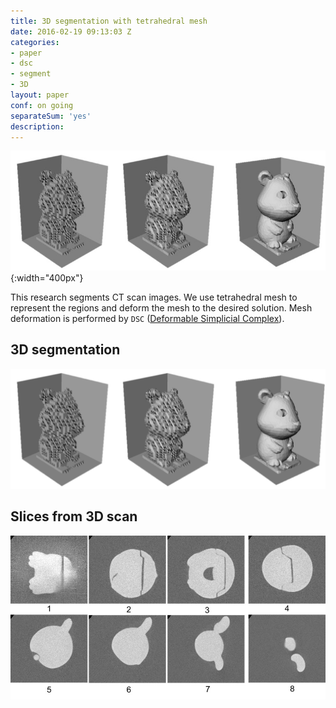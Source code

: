 ```yaml
---
title: 3D segmentation with tetrahedral mesh
date: 2016-02-19 09:13:03 Z
categories:
- paper
- dsc
- segment
- 3D
layout: paper
conf: on going
separateSum: 'yes'
description: 
---
```


![](/assets/paper/3D-hamster-thumbnail.jpg){:width="400px"}
<!--more-->

This research segments CT scan images. We use tetrahedral mesh to represent the regions and deform the mesh to the desired solution. Mesh deformation is performed by `DSC` ([Deformable Simplicial Complex][DSC]).

## 3D segmentation
![](/assets/paper/3D-hamster.jpg)

## Slices from 3D scan
![](/assets/paper/hamster-scan.jpg)

[DSC]: https://github.com/janba/DSC
